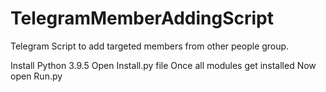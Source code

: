 # TelegramMemberAddingScript
Telegram Script to add targeted members from other people group.

Install Python 3.9.5
Open Install.py file
Once all modules get installed Now open Run.py
